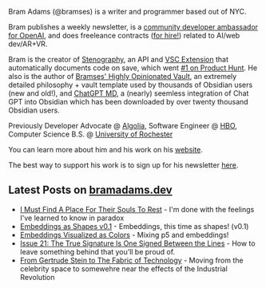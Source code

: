Bram Adams (@bramses) is a writer and programmer based out of NYC. 

Bram publishes a weekly newsletter, is a [community developer ambassador for OpenAI](https://platform.openai.com/ambassadors), and does freeleance contracts ([for hire!](https://www.bramadams.dev/consulting/)) related to AI/web dev/AR+VR. 

Bram is the creator of [Stenography](https://stenography.dev), an API and [VSC Extension](https://marketplace.visualstudio.com/items?itemName=Stenography.stenography) that automatically documents code on save, which went [#1 on Product Hunt](https://www.producthunt.com/products/stenography#stenography). He also is the author of [Bramses' Highly Opinionated Vault](https://github.com/bramses/bramses-highly-opinionated-vault-2023), an extremely detailed philosophy + vault template used by thousands of Obsidian users (new and old!), and [ChatGPT MD](https://github.com/bramses/chatgpt-md), a (nearly) seemless integration of Chat GPT into Obsidian which has been downloaded by over twenty thousand Obsidian users.

Previously Developer Advocate @ [Algolia](https://www.algolia.com/), Software Engineer @ [HBO](https://www.hbo.com/), Computer Science B.S. @ [University of Rochester](https://rochester.edu/)

You can learn more about him and his work on his [website](https://www.bramadams.dev/about/). 

The best way to support his work is to sign up for his newsletter [here](https://www.bramadams.dev/#/portal/).


## Latest Posts on [bramadams.dev](https://www.bramadams.dev/)

<!--START_SECTION:feed-->
* [I Must Find A Place For Their Souls To Rest](https:&#x2F;&#x2F;www.bramadams.dev&#x2F;202308102122&#x2F;) - I&#39;m done with the feelings I&#39;ve learned to know in paradox
* [Embeddings as Shapes v0.1](https:&#x2F;&#x2F;www.bramadams.dev&#x2F;202308091339&#x2F;) - Embeddings, this time as shapes! (v0.1)
* [Embeddings Visualized as Colors](https:&#x2F;&#x2F;www.bramadams.dev&#x2F;202308081300&#x2F;) - Mixing p5 and embeddings!
* [Issue 21: The True Signature Is One Signed Between the Lines](https:&#x2F;&#x2F;www.bramadams.dev&#x2F;202308062155&#x2F;) - How to leave something behind that you’ll be proud of.
* [From Gertrude Stein to The Fabric of Technology](https:&#x2F;&#x2F;www.bramadams.dev&#x2F;202308042105&#x2F;) - Moving from the celebrity space to somewehre near the effects of the Industrial Revolution
<!--END_SECTION:feed-->
